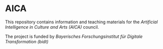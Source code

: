 # AICA

This repository contains information and teaching materials for the *Artificial Intelligence in Culture and Arts (AICA)* council.

The project is funded by *Bayerisches Forschungsinstitut für Digitale Transformation (bidt)*